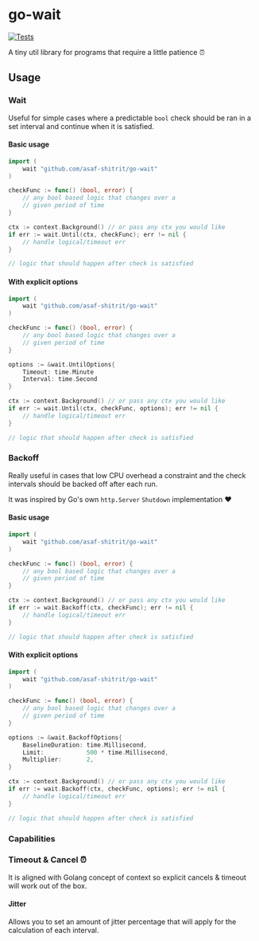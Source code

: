 # go-wait
[![Tests](https://github.com/asaf-shitrit/go-wait/actions/workflows/run-tests.yml/badge.svg)](https://github.com/asaf-shitrit/go-wait/actions/workflows/run-tests.yml)

A tiny util library for programs that require a little patience ⏰

## Usage
### Wait
Useful for simple cases where a predictable `bool` check should be ran
in a set interval and continue when it is satisfied.
#### Basic usage
```go
import (
	wait "github.com/asaf-shitrit/go-wait"
)

checkFunc := func() (bool, error) {
    // any bool based logic that changes over a 
    // given period of time
}

ctx := context.Background() // or pass any ctx you would like
if err := wait.Until(ctx, checkFunc); err != nil {
    // handle logical/timeout err
}

// logic that should happen after check is satisfied
```
#### With explicit options
```go
import (
	wait "github.com/asaf-shitrit/go-wait"
)

checkFunc := func() (bool, error) {
    // any bool based logic that changes over a 
    // given period of time
}

options := &wait.UntilOptions{
    Timeout: time.Minute
    Interval: time.Second
}

ctx := context.Background() // or pass any ctx you would like
if err := wait.Until(ctx, checkFunc, options); err != nil {
    // handle logical/timeout err
}

// logic that should happen after check is satisfied
```

### Backoff
Really useful in cases that low CPU overhead a constraint and the check intervals 
should be backed off after each run.

It was inspired by Go's own `http.Server` `Shutdown` implementation ❤️

#### Basic usage
```go
import (
	wait "github.com/asaf-shitrit/go-wait"
)

checkFunc := func() (bool, error) {
    // any bool based logic that changes over a 
    // given period of time
}

ctx := context.Background() // or pass any ctx you would like
if err := wait.Backoff(ctx, checkFunc); err != nil {
    // handle logical/timeout err
}

// logic that should happen after check is satisfied
```

#### With explicit options
```go
import (
	wait "github.com/asaf-shitrit/go-wait"
)

checkFunc := func() (bool, error) {
    // any bool based logic that changes over a 
    // given period of time
}

options := &wait.BackoffOptions{
	BaselineDuration: time.Millisecond,
	Limit:            500 * time.Millisecond,
	Multiplier:       2,
}

ctx := context.Background() // or pass any ctx you would like
if err := wait.Backoff(ctx, checkFunc, options); err != nil {
    // handle logical/timeout err
}

// logic that should happen after check is satisfied
```

### Capabilities
### Timeout & Cancel ⏰
It is aligned with Golang concept of context so explicit cancels & timeout will work
out of the box.
#### Jitter
Allows you to set an amount of jitter percentage that will apply
for the calculation of each interval.

